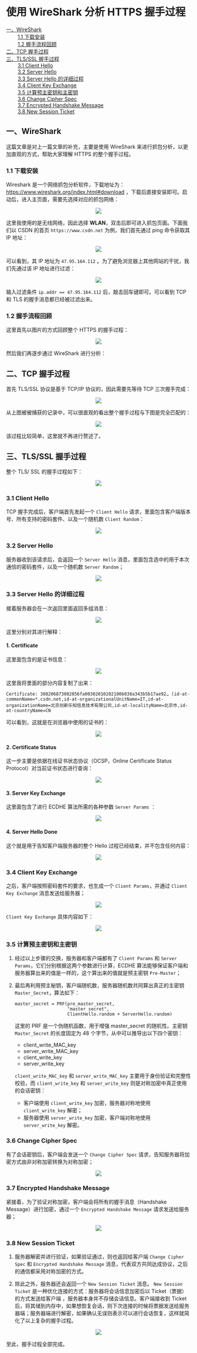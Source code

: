 # 使用 WireShark 分析 HTTPS 握手过程

<nav>
<a href="#一WireShark">一、WireShark</a><br/>
&nbsp;&nbsp;&nbsp;&nbsp;&nbsp;&nbsp;&nbsp;&nbsp;<a href="#11-下载安装">1.1 下载安装</a><br/>
&nbsp;&nbsp;&nbsp;&nbsp;&nbsp;&nbsp;&nbsp;&nbsp;<a href="#12-握手流程回顾">1.2 握手流程回顾</a><br/>
<a href="#二TCP-握手过程">二、TCP 握手过程</a><br/>
<a href="#三TLSSSL-握手过程">三、TLS/SSL 握手过程</a><br/>
&nbsp;&nbsp;&nbsp;&nbsp;&nbsp;&nbsp;&nbsp;&nbsp;<a href="#31-Client-Hello">3.1 Client Hello</a><br/>
&nbsp;&nbsp;&nbsp;&nbsp;&nbsp;&nbsp;&nbsp;&nbsp;<a href="#32-Server-Hello">3.2 Server Hello</a><br/>
&nbsp;&nbsp;&nbsp;&nbsp;&nbsp;&nbsp;&nbsp;&nbsp;<a href="#33-Server-Hello-的详细过程">3.3 Server Hello 的详细过程</a><br/>
&nbsp;&nbsp;&nbsp;&nbsp;&nbsp;&nbsp;&nbsp;&nbsp;<a href="#34-Client-Key-Exchange">3.4 Client Key Exchange</a><br/>
&nbsp;&nbsp;&nbsp;&nbsp;&nbsp;&nbsp;&nbsp;&nbsp;<a href="#35-计算预主密钥和主密钥">3.5 计算预主密钥和主密钥</a><br/>
&nbsp;&nbsp;&nbsp;&nbsp;&nbsp;&nbsp;&nbsp;&nbsp;<a href="#36-Change-Cipher-Spec">3.6 Change Cipher Spec</a><br/>
&nbsp;&nbsp;&nbsp;&nbsp;&nbsp;&nbsp;&nbsp;&nbsp;<a href="#37-Encrypted-Handshake-Message">3.7 Encrypted Handshake Message</a><br/>
&nbsp;&nbsp;&nbsp;&nbsp;&nbsp;&nbsp;&nbsp;&nbsp;<a href="#38-New-Session-Ticket">3.8 New Session Ticket</a><br/>
</nav>



## 一、WireShark

这篇文章是对上一篇文章的补充，主要是使用 WireShark 来进行抓包分析，以更加直观的方式，帮助大家理解 HTTPS 的整个握手过程。

### 1.1 下载安装

Wireshark 是一个网络抓包分析软件，下载地址为：https://www.wireshark.org/index.html#download ，下载后直接安装即可。启动后，进入主页面，需要先选择对应的抓包网络：

<div align="center"> <img src="https://gitee.com/heibaiying/Full-Stack-Notes/raw/master/pictures/wireshark_主界面.png"/> </div>




这里我使用的是无线网络，因此选择 **WLAN**，双击后即可进入抓包页面。下面我们以 CSDN 的首页 `https://www.csdn.net` 为例，我们首先通过 ping 命令获取其 IP 地址：

<div align="center"> <img src="https://gitee.com/heibaiying/Full-Stack-Notes/raw/master/pictures/wireshark_ping.png"/> </div>


可以看到，其 IP 地址为 `47.95.164.112` 。为了避免浏览器上其他网站的干扰，我们先通过该 IP 地址进行过滤：

<div align="center"> <img src="https://gitee.com/heibaiying/Full-Stack-Notes/raw/master/pictures/wireshark_捕获信息.png"/> </div>


输入过滤条件 `ip.addr == 47.95.164.112` 后，敲击回车键即可。可以看到 TCP 和 TLS 的握手消息都已经被过滤出来。

### 1.2 握手流程回顾

这里首先以图片的方式回顾整个 HTTPS 的握手过程：

<div align="center"> <img src="https://gitee.com/heibaiying/Full-Stack-Notes/raw/master/pictures/https_tsl_v1.2_ECDHE.jpg"/> </div>


然后我们再逐步通过 WireShark 进行分析：

## 二、TCP 握手过程

首先 TLS/SSL 协议是基于 TCP/IP 协议的，因此需要先等待 TCP 三次握手完成：

<div align="center"> <img src="https://gitee.com/heibaiying/Full-Stack-Notes/raw/master/pictures/wireshark_三次握手.png"/> </div>


从上图被被捕获的记录中，可以很直观的看出整个握手过程与下图是完全匹配的：

<div align="center"> <img src="https://gitee.com/heibaiying/Full-Stack-Notes/raw/master/pictures/三次握手.png"/> </div>


该过程比较简单，这里就不再进行赘述了。

## 三、TLS/SSL 握手过程

整个 TLS/ SSL 的握手过程如下：

<div align="center"> <img src="https://gitee.com/heibaiying/Full-Stack-Notes/raw/master/pictures/wireshark_密钥交换过程.png"/> </div>


### 3.1 Client Hello

TCP 握手完成后，客户端首先发起一个 `Client Hello` 请求，里面包含客户端版本号、所有支持的密码套件、以及一个随机数 `Client Random`：

<div align="center"> <img src="https://gitee.com/heibaiying/Full-Stack-Notes/raw/master/pictures/wireshark_client_hello.png"/> </div>


### 3.2 Server Hello

服务器收到该请求后，会返回一个 `Server Hello` 消息，里面包含选中的用于本次通信的密码套件，以及一个随机数 `Server Random`；

<div align="center"> <img src="https://gitee.com/heibaiying/Full-Stack-Notes/raw/master/pictures/wireshark_server_hello.png"/> </div>


### 3.3 Server Hello 的详细过程

接着服务器会在一次返回里面返回多组消息：

<div align="center"> <img src="https://gitee.com/heibaiying/Full-Stack-Notes/raw/master/pictures/wireshark_server_hello_done.png"/> </div>


这里分别对其进行解释：

#### 1. Certificate

这里面包含的是证书信息：

<div align="center"> <img src="https://gitee.com/heibaiying/Full-Stack-Notes/raw/master/pictures/wireshark_certificate.png"/> </div>


这里我将里面的部分内容复制了出来：

```shell
Certificate: 308206873082056fa00302010202100b038a343b5b17ae92… (id-at-commonName=*.csdn.net,id-at-organizationalUnitName=IT,id-at-organizationName=北京创新乐知信息技术有限公司,id-at-localityName=北京市,id-at-countryName=CN
```

可以看到，这就是在浏览器中使用的证书的：

<div align="center"> <img src="https://gitee.com/heibaiying/Full-Stack-Notes/raw/master/pictures/wireshark_csdn_证书.png"/> </div>




#### 2. Certificate Status

这一步主要是依据在线证书状态协议（OCSP，Online Certificate Status Protocol）对当前证书状态进行查询：

<div align="center"> <img src="https://gitee.com/heibaiying/Full-Stack-Notes/raw/master/pictures/wireshark_certifcate_status.png"/> </div>




#### 3. Server Key Exchange

这里面包含了进行 ECDHE 算法所需的各种参数 `Server Params` ：

<div align="center"> <img src="https://gitee.com/heibaiying/Full-Stack-Notes/raw/master/pictures/wireshark_server_key_exchange.png"/> </div>


#### 4. Server Hello Done

这个就是用于告知客户端服务器的整个 Hello 过程已经结束，并不包含任何内容：

<div align="center"> <img src="https://gitee.com/heibaiying/Full-Stack-Notes/raw/master/pictures/wireshark_server_hello_done_protocol.png"/> </div>




### 3.4 Client Key Exchange

之后，客户端按照密码套件的要求，也生成一个 `Client Params`，并通过 `Client Key Exchange` 消息发送给服务器；

<div align="center"> <img src="https://gitee.com/heibaiying/Full-Stack-Notes/raw/master/pictures/wireshark_client_key_exchange.png"/> </div>


`Client Key Exchange` 具体内容如下：

<div align="center"> <img src="https://gitee.com/heibaiying/Full-Stack-Notes/raw/master/pictures/wireshark_client_key_exchange_protocol.png"/> </div>


### 3.5 计算预主密钥和主密钥

1. 经过以上步骤的交换，服务器和客户端都有了 `Client Params` 和 `Server Params`，它们分别根据这两个参数进行计算，ECDHE 算法能够保证客户端和服务器算出来的值是一样的，这个算出来的值就是预主密钥 `Pre-Master`；

2. 最后再利用预主秘钥，客户端随机数，服务器随机数共同算出真正的主密钥 `Master_Secret`，算法如下：

   ```shell
   master_secret = PRF(pre_master_secret, 
                       "master secret", 
                       ClientHello.random + ServerHello.random)
   ```

   这里的 PRF 是一个伪随机函数，用于增强 master_secret 的随机性。主密钥 `Master_Secret` 的长度固定为 48 个字节，从中可以推导出以下四个密钥：

   + client_write_MAC_key
   + server_write_MAC_key
   + client_write_key
   + server_write_key

   `client_write_MAC_key` 和 `server_write_MAC_key` 主要用于身份验证和完整性校验，而 `client_write_key` 和 `server_write_key` 则是对称加密中真正使用的会话密钥：

   + 客户端使用 `client_write_key` 加密，服务器对称地使用 `client_write_key` 解密；
   + 服务器使用 `server_write_key` 加密，客户端对称地使用 `server_write_key` 解密。



### 3.6 Change Cipher Spec

有了会话密钥后，客户端会发送一个 `Change Cipher Spec` 请求，告知服务器将加密方式由非对称加密转换为对称加密；

<div align="center"> <img src="https://gitee.com/heibaiying/Full-Stack-Notes/raw/master/pictures/wireshark_change_cipher_spec.png"/> </div>




### 3.7 Encrypted Handshake Message

紧接着，为了验证对称加密，客户端会将所有的握手消息（Handshake Message）进行加密，通过一个 `Encrypted Handshake Message` 请求发送给服务器；

<div align="center"> <img src="https://gitee.com/heibaiying/Full-Stack-Notes/raw/master/pictures/wireshark_handshake_message.png"/> </div>




### 3.8 New Session Ticket

1. 服务器解密并进行验证，如果验证通过，则也返回给客户端 `Change Cipher Spec` 和 `Encrypted Handshake Message` 消息，代表双方共同达成协议，之后的通信都采用对称加密的方式。

2. 除此之外，服务器还会返回一个 `New Session Ticket` 消息。 `New Session Ticket` 是一种优化连接的方式：服务器将会话信息加密后以 Ticket（票据）的方式发送给客户端 ，服务器本身并不存储会话信息。客户端接收到 Ticket 后，将其储到内存中，如果想恢复会话，则下次连接的时候将票据发送给服务器端；服务器端进行解密，如果确认无误则表示可以进行会话恢复，这样就简化了以上复杂的握手过程。



<div align="center"> <img src="https://gitee.com/heibaiying/Full-Stack-Notes/raw/master/pictures/wireshark_new_session_ticket.png"/> </div>




至此，握手过程全部完成。